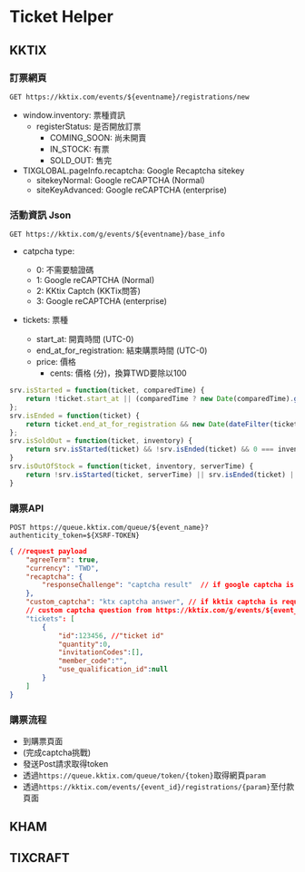 # Ticket Helper

## KKTIX

### 訂票網頁
`GET https://kktix.com/events/${eventname}/registrations/new`
- window.inventory: 票種資訊
    - registerStatus: 是否開放訂票
        - COMING_SOON: 尚未開賣
        - IN_STOCK: 有票
        - SOLD_OUT: 售完
- TIXGLOBAL.pageInfo.recaptcha: Google Recaptcha sitekey
    - sitekeyNormal: Google reCAPTCHA (Normal)
    - siteKeyAdvanced: Google reCAPTCHA (enterprise)

### 活動資訊 Json
`GET https://kktix.com/g/events/${eventname}/base_info`

- catpcha type:
    - 0: 不需要驗證碼
    - 1: Google reCAPTCHA (Normal)
    - 2: KKtix Captch (KKTix問答)
    - 3: Google reCAPTCHA (enterprise)

- tickets: 票種
    - start_at: 開賣時間 (UTC-0)
    - end_at_for_registration: 結束購票時間 (UTC-0)
    - price: 價格
        - cents: 價格 (分)，換算TWD要除以100

```js
srv.isStarted = function(ticket, comparedTime) {
    return !ticket.start_at || (comparedTime ? new Date(comparedTime).getTime() > new Date(ticket.start_at).getTime() : Date.now() > new Date(dateFilter(ticket.start_at, "yyyy/MM/dd HH:mm:ss")).getTime())
};
srv.isEnded = function(ticket) {
    return ticket.end_at_for_registration && new Date(dateFilter(ticket.end_at_for_registration, "yyyy/MM/dd HH:mm:ss")).getTime() < (new Date).getTime()
};
srv.isSoldOut = function(ticket, inventory) {
    return srv.isStarted(ticket) && !srv.isEnded(ticket) && 0 === inventory.ticketInventory[ticket.id] && !inventory.hasPending[ticket.id]
}
srv.isOutOfStock = function(ticket, inventory, serverTime) {
    return !srv.isStarted(ticket, serverTime) || srv.isEnded(ticket) || srv.isSoldOut(ticket, inventory)
}
```
### 購票API
`POST https://queue.kktix.com/queue/${event_name}?authenticity_token=${XSRF-TOKEN}`

```json
{ //request payload
    "agreeTerm": true,
    "currency": "TWD",
    "recaptcha": {
        "responseChallenge": "captcha result"  // if google captcha is required
    },
    "custom_captcha": "ktx captcha answer", // if kktix captcha is required
    // custom captcha question from https://kktix.com/g/events/${event_name}/register_info
    "tickets": [
        {
            "id":123456, //"ticket id"
            "quantity":0,
            "invitationCodes":[],
            "member_code":"",
            "use_qualification_id":null
        }
    ]
}
```
### 購票流程
- 到購票頁面
- (完成captcha挑戰)
- 發送Post請求取得token
- 透過`https://queue.kktix.com/queue/token/{token}`取得網頁`param`
- 透過`https://kktix.com/events/{event_id}/registrations/{param}`至付款頁面

## KHAM

## TIXCRAFT
